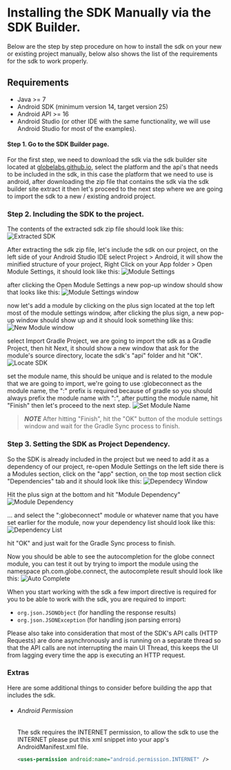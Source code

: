 # Installing the SDK Manually via the SDK Builder.

Below are the step by step procedure on how to install the sdk on your new or existing project manually, below also shows the list of the requirements for the sdk to work properly.

## Requirements

- Java >= 7
- Android SDK (minimum version 14, target version 25)
- Android API >= 16
- Android Studio (or other IDE with the same functionality, we will use Android Studio for most of the examples).

#### Step 1. Go to the SDK Builder page.

For the first step, we need to download the sdk via the sdk builder site located at [globelabs.github.io](http://globelabs.github.io), select the platform and the api's that needs to be included in the sdk, in this case the platform that we need to use is android, after downloading the zip file that contains the sdk via the sdk builder site extract it then let's proceed to the next step where we are going to import the sdk to a new / existing android project.

### Step 2. Including the SDK to the project.

The contents of the extracted sdk zip file should look like this:
![Extracted SDK](manual/step-2-a.png)

After extracting the sdk zip file, let's include the sdk on our project, on the left side of your Android Studio IDE select Project > Android, it will show the minified structure of your project, Right Click on your App folder > Open Module Settings, it should look like this:
![Module Settings](manual/step-2-b.png)

after clicking the Open Module Settings a new pop-up window should show that looks like this:
![Module Settings window](manual/step-2-c.png)

now let's add a module by clicking on the plus sign located at the top left most of the module settings window, after clicking the plus sign, a new pop-up window should show up and it should look something like this:
![New Module window](manual/step-2-d.png)

select Import Gradle Project, we are going to import the sdk as a Gradle Project, then hit Next, it should show a new window that ask for the module's source directory, locate the sdk's "api" folder and hit "OK".
![Locate SDK](manual/step-2-e.png)

set the module name, this should be unique and is related to the module that we are going to import, we're going to use :globeconnect as the module name, the ":" prefix is required because of gradle so you should always prefix the module name with ":", after putting the module name, hit "Finish" then let's proceed to the next step.
![Set Module Name](manual/step-2-f.png)

>***NOTE*** After hitting "Finish", hit the "OK" button of the module settings window and wait for the Gradle Sync process to finish.

### Step 3. Setting the SDK as Project Dependency.

So the SDK is already included in the project but we need to add it as a dependency of our project, re-open Module Settings on the left side there is a Modules section, click on the "app" section, on the top most section click "Dependencies" tab and it should look like this:
![Dependecy Window](manual/step-3-a.png)

Hit the plus sign at the bottom and hit "Module Dependency"
![Module Dependency](manual/step-3-b.png)

... and select the ":globeconnect" module or whatever name that you have set earlier for the module, now your dependency list should look like this:
![Dependency List](manual/step-3-c.png)

hit "OK" and just wait for the Gradle Sync process to finish.

Now you should be able to see the autocompletion for the globe connect module, you can test it out by trying to import the module using the namespace ph.com.globe.connect, the autocomplete result should look like this:
![Auto Complete](manual/step-3-d.png)

When you start working with the sdk a few import directive is required for you to be able to work with the sdk, you are required to import:
- ```org.json.JSONObject``` (for handling the response results)
- ```org.json.JSONException``` (for handling json parsing errors)

Please also take into consideration that most of the SDK's API calls (HTTP Requests) are done asynchronously and is running on a separate thread so that the API calls are not interrupting the main UI Thread, this keeps the UI from lagging every time the app is executing an HTTP request.

### Extras

Here are some additional things to consider before building the app that includes the sdk.

- ###### Android Permission

    The sdk requires the INTERNET permission, to allow the sdk to use the INTERNET please put this xml snippet into your app's AndroidManifest.xml file.

    ```xml
    <uses-permission android:name="android.permission.INTERNET" />
    ```
